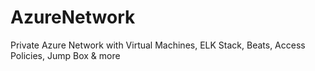 # AzureNetwork
Private Azure Network with Virtual Machines, ELK Stack, Beats, Access Policies, Jump Box &amp; more
